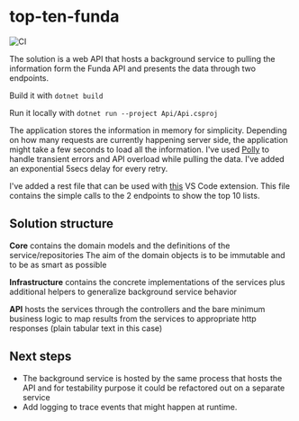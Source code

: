 # top-ten-funda

![CI](https://github.com/michelealda/top-ten-funda/workflows/CI/badge.svg)

The solution is a web API that hosts a background service to pulling the information form the Funda API and presents the data through two endpoints.

Build it with `dotnet build`

Run it locally with `dotnet run --project Api/Api.csproj`

The application stores the information in memory for simplicity. Depending on how many requests are currently happening server side, the application might take a few seconds to load all the information. 
I've used [Polly](http://www.thepollyproject.org/) to handle transient errors and API overload while pulling the data. I've added an exponential 5secs delay for every retry.

I've added a rest file that can be used with [this]((https://marketplace.visualstudio.com/items?itemName=humao.rest-client)) VS Code extension.
This file contains the simple calls to the 2 endpoints to show the top 10 lists.

## Solution structure
**Core** contains the domain models and the definitions of the service/repositories
The aim of the domain objects is to be immutable and to be as smart as possible

**Infrastructure** contains the concrete implementations of the services plus additional helpers to generalize background service behavior

**API** hosts the services through the controllers and the bare minimum business logic to map results from the services to appropriate http responses (plain tabular text in this case)

## Next steps
- The background service is hosted by the same process that hosts the API and for testability purpose it could be refactored out on a separate service
- Add logging to trace events that might happen at runtime.
